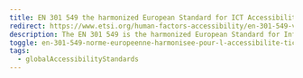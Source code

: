 ```yaml
---
title: EN 301 549 the harmonized European Standard for ICT Accessibility
redirect: https://www.etsi.org/human-factors-accessibility/en-301-549-v3-the-harmonized-european-standard-for-ict-accessibility
description: The EN 301 549 is the harmonized European Standard for Information and Communication Technology (<abbr>ICT</abbr>) accessibility, providing a comprehensive framework to ensure that digital technologies are inclusive and accessible to all, including people with disabilities. The standard outlines requirements for a wide range of <abbr title="Information and Communication Technology">ICT</abbr> products and services, including software, hardware, and websites, with the goal of promoting a barrier-free digital environment. It addresses various accessibility aspects, such as perceivability, operability, and understandability, catering to diverse needs like visual, auditory, cognitive, and motor impairments. EN 301 549 serves as a crucial tool for manufacturers, service providers, and public procurement entities, fostering the development and procurement of <abbr title="Information and Communication Technology">ICT</abbr> products that prioritize accessibility, ultimately contributing to a more inclusive and equitable digital society for everyone.
toggle: en-301-549-norme-europeenne-harmonisee-pour-l-accessibilite-tic
tags:
  - globalAccessibilityStandards
---
```

